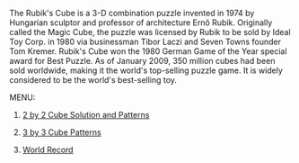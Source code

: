 The Rubik's Cube is a 3-D combination puzzle invented in 1974 by Hungarian sculptor and professor of architecture Ernő Rubik. Originally called the Magic Cube, the puzzle was licensed by Rubik to be sold by Ideal Toy Corp. in 1980 via businessman Tibor Laczi and Seven Towns founder Tom Kremer. Rubik's Cube won the 1980 German Game of the Year special award for Best Puzzle. As of January 2009, 350 million cubes had been sold worldwide, making it the world's top-selling puzzle game. It is widely considered to be the world's best-selling toy.

MENU:
  1. [2 by 2 Cube Solution and Patterns](Cube2.md)
  
  2. [3 by 3 Cube Patterns](Cube3.md)

  3. [World Record](Records.md)

